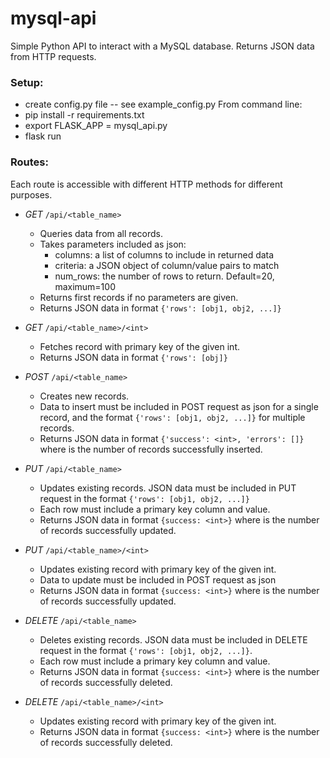 # mysql-api
Simple Python API to interact with a MySQL database. Returns JSON data from
HTTP requests.

### Setup:
- create config.py file -- see example_config.py
From command line:
- pip install -r requirements.txt
- export FLASK_APP = mysql_api.py
- flask run

### Routes:
Each route is accessible with different HTTP methods for different purposes.

- *GET* `/api/<table_name>`
  - Queries data from all records.
  - Takes parameters included as json:
    - columns: a list of columns to include in returned data
    - criteria: a JSON object of column/value pairs to match
    - num_rows: the number of rows to return. Default=20, maximum=100
  - Returns first records if no parameters are given.
  - Returns JSON data in format `{'rows': [obj1, obj2, ...]}`

- *GET* `/api/<table_name>/<int>`
  - Fetches record with primary key of the given int.
  - Returns JSON data in format `{'rows': [obj]}`

- *POST* `/api/<table_name>`
  - Creates new records.
  - Data to insert must be included in POST request as json for a single record,
    and the format `{'rows': [obj1, obj2, ...]}` for multiple records.
  - Returns JSON data in format `{'success': <int>, 'errors': []}`
    where <int> is the number of records successfully inserted.

- *PUT* `/api/<table_name>`
  - Updates existing records. JSON data must be included in PUT request in the
    format `{'rows': [obj1, obj2, ...]}`
  - Each row must include a primary key column and value.
  - Returns JSON data in format `{success: <int>}` where <int> is the number
    of records successfully updated.

- *PUT* `/api/<table_name>/<int>`
  - Updates existing record with primary key of the given int.
  - Data to update must be included in POST request as json
  - Returns JSON data in format `{success: <int>}` where <int> is the number
    of records successfully updated.

- *DELETE* `/api/<table_name>`
  - Deletes existing records. JSON data must be included in DELETE request in the
    format `{'rows': [obj1, obj2, ...]}`.
  - Each row must include a primary key column and value.
  - Returns JSON data in format `{success: <int>}` where <int> is the number
    of records successfully deleted.

- *DELETE* `/api/<table_name>/<int>`
  - Updates existing record with primary key of the given int.
  - Returns JSON data in format `{success: <int>}` where <int> is the number
    of records successfully deleted.
